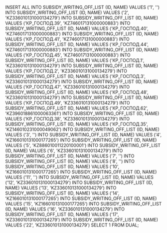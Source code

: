 INSERT ALL
INTO SUBSIDY_WRITING_OFF_LIST (ID, NAME) VALUES ('1', '')
INTO SUBSIDY_WRITING_OFF_LIST (ID, NAME) VALUES ('2', 'KZ336010131000134279')
INTO SUBSIDY_WRITING_OFF_LIST (ID, NAME) VALUES ('КР_ГОСПОД.39', 'KZ746017131000000883')
INTO SUBSIDY_WRITING_OFF_LIST (ID, NAME) VALUES ('КР_ГОСПОД.40', 'KZ746017131000000883')
INTO SUBSIDY_WRITING_OFF_LIST (ID, NAME) VALUES ('КР_ГОСПОД.41', 'KZ746017131000000883')
INTO SUBSIDY_WRITING_OFF_LIST (ID, NAME) VALUES ('КР_ГОСПОД.44', 'KZ746017131000000883')
INTO SUBSIDY_WRITING_OFF_LIST (ID, NAME) VALUES ('КР_ГОСПОД.45', 'KZ746017131000000883')
INTO SUBSIDY_WRITING_OFF_LIST (ID, NAME) VALUES ('КР_ГОСПОД.1', 'KZ336010131000134279')
INTO SUBSIDY_WRITING_OFF_LIST (ID, NAME) VALUES ('КР_ГОСПОД.2', 'KZ336010131000134279')
INTO SUBSIDY_WRITING_OFF_LIST (ID, NAME) VALUES ('КР_ГОСПОД.3', 'KZ336010131000134279')
INTO SUBSIDY_WRITING_OFF_LIST (ID, NAME) VALUES ('КР_ГОСПОД.47', 'KZ336010131000134279')
INTO SUBSIDY_WRITING_OFF_LIST (ID, NAME) VALUES ('КР_ГОСПОД.48', 'KZ336010131000134279')
INTO SUBSIDY_WRITING_OFF_LIST (ID, NAME) VALUES ('КР_ГОСПОД.49', 'KZ336010131000134279')
INTO SUBSIDY_WRITING_OFF_LIST (ID, NAME) VALUES ('КР_ГОСПОД.62', 'KZ396018861000063361')
INTO SUBSIDY_WRITING_OFF_LIST (ID, NAME) VALUES ('КР_ГОСПОД.38', 'KZ336010131000134279')
INTO SUBSIDY_WRITING_OFF_LIST (ID, NAME) VALUES ('КР_ГОСПОД.35', 'KZ146010231000049062')
INTO SUBSIDY_WRITING_OFF_LIST (ID, NAME) VALUES ('3', '')
INTO SUBSIDY_WRITING_OFF_LIST (ID, NAME) VALUES ('4', 'KZ166010131000177265')
INTO SUBSIDY_WRITING_OFF_LIST (ID, NAME) VALUES ('5', 'KZ886010011220100001')
INTO SUBSIDY_WRITING_OFF_LIST (ID, NAME) VALUES ('6', 'KZ336010131000134279')
INTO SUBSIDY_WRITING_OFF_LIST (ID, NAME) VALUES ('7', '')
INTO SUBSIDY_WRITING_OFF_LIST (ID, NAME) VALUES ('8', '')
INTO SUBSIDY_WRITING_OFF_LIST (ID, NAME) VALUES ('10', 'KZ166010131000177265')
INTO SUBSIDY_WRITING_OFF_LIST (ID, NAME) VALUES ('11', '')
INTO SUBSIDY_WRITING_OFF_LIST (ID, NAME) VALUES ('12', 'KZ336010131000134279')
INTO SUBSIDY_WRITING_OFF_LIST (ID, NAME) VALUES ('13', 'KZ336010131000134279')
INTO SUBSIDY_WRITING_OFF_LIST (ID, NAME) VALUES ('14', 'KZ166010131000177265')
INTO SUBSIDY_WRITING_OFF_LIST (ID, NAME) VALUES ('15', 'KZ166010131000177265')
INTO SUBSIDY_WRITING_OFF_LIST (ID, NAME) VALUES ('16', 'KZ336010131000134279')
INTO SUBSIDY_WRITING_OFF_LIST (ID, NAME) VALUES ('17', 'KZ336010131000134279')
INTO SUBSIDY_WRITING_OFF_LIST (ID, NAME) VALUES ('22', 'KZ336010131000134279')
SELECT 1 FROM DUAL;
